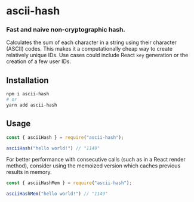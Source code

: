 # ascii-hash

### Fast and naive non-cryptographic hash.

Calculates the sum of each character in a string using their
character (ASCII) codes. This makes it a computationally cheap
way to create relatively unique IDs. Use cases could include React `key`
generation or the creation of a few user IDs.

## Installation

```bash
npm i ascii-hash
# or
yarn add ascii-hash
```

## Usage

```js
const { asciiHash } = require("ascii-hash");

asciiHash("hello world!") // "1149"
```

For better performance with consecutive calls 
(such as in a React render method), consider using the 
memoized version which caches previous results in memory.

```js
const { asciiHashMem } = require("ascii-hash");

asciiHashMem("hello world!") // "1149"
```